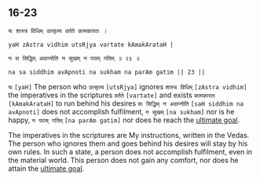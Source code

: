 ## 16-23


```shloka-sa
यः शास्त्र विधिम् उत्सृज्य वर्तते कामकारतः ।
```
```shloka-sa-hk
yaH zAstra vidhim utsRjya vartate kAmakArataH |
```
```shloka-sa
न स सिद्धिम् अवाप्नोति न सुखम् न पराम् गतिम् ॥ २३ ॥
```
```shloka-sa-hk
na sa siddhim avApnoti na sukham na parAm gatim || 23 ||
```

`यः` `[yaH]` The person who `उत्सृज्य` `[utsRjya]` ignores `शास्त्र विधिम्` `[zAstra vidhim]` the imperatives in the scriptures `वर्तते` `[vartate]` and exists `कामकारतः` `[kAmakArataH]` to run behind his desires `सः सिद्धिम् न अवाप्नोति` `[saH siddhim na avApnoti]` does not accomplish fulfilment, `न सुखम्` `[na sukham]` nor is he happy, `न पराम् गतिम्` `[na parAm gatim]` nor does he reach the [ultimate goal](Moksha).

The imperatives in the scriptures are My instructions, written in the Vedas. The person who ignores them and goes behind his desires will stay by his own rules. In such a state, a person does not accomplish fulfilment, even in the material world. This person does not gain any comfort, nor does he attain the [ultimate goal](Moksha). 

